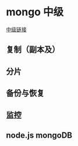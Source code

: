 # mongo 中级

[中级链接](https://www.runoob.com/mongodb/mongodb-replication.html)

## 复制（副本及）

## 分片

## 备份与恢复

## 监控

## node.js mongoDB
